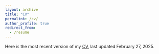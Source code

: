 ```yaml
---
layout: archive
title: "CV"
permalink: /cv/
author_profile: true
redirect_from:
  - /resume
---
```


Here is the most recent version of my [CV](https://sabrinafowler.github.io/files/cv.pdf), last updated February 27, 2025.
